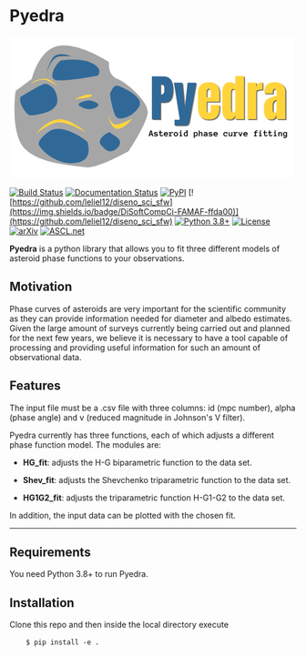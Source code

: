 # Pyedra
![logo](https://raw.githubusercontent.com/milicolazo/Pyedra/master/res/logo_bw.png)

[![Build Status](https://github.com/milicolazo/Pyedra/actions/workflows/pyedra_ci.yml/badge.svg?branch=master)](https://github.com/milicolazo/Pyedra/actions/workflows/pyedra_ci.yml)
[![Documentation Status](https://readthedocs.org/projects/pyedra/badge/?version=latest)](https://pyedra.readthedocs.io/en/latest/?badge=latest)
[![PyPI](https://img.shields.io/pypi/v/Pyedra)](https://pypi.org/project/Pyedra/)
[![https://github.com/leliel12/diseno_sci_sfw](https://img.shields.io/badge/DiSoftCompCi-FAMAF-ffda00)](https://github.com/leliel12/diseno_sci_sfw)
[![Python 3.8+](https://img.shields.io/badge/python-3.8+-blue.svg)](https://badge.fury.io/py/uttrs)
[![License](https://img.shields.io/badge/License-MIT-blue.svg)](https://tldrlegal.com/license/mit-license)
[![arXiv](https://img.shields.io/badge/arXiv-2103.06856-b31b1b.svg)](https://arxiv.org/abs/2103.06856)
[![ASCL.net](https://img.shields.io/badge/ascl-2103.008-blue.svg?colorB=262255)](https://ascl.net/2103.008)




**Pyedra** is a python library that allows you to fit three different models of asteroid phase functions to your observations.

## Motivation
Phase curves of asteroids are very important for the scientific community as they can provide information needed for diameter and albedo estimates. Given the large amount of surveys currently being carried out and planned for the next few years, we believe it is necessary to have a tool capable of processing and providing useful information for such an amount of observational data.

## Features
The input file must be a .csv file with three columns: id (mpc number), alpha (phase angle) and v (reduced magnitude in Johnson's V filter).

Pyedra currently has three functions, each of which adjusts a different phase function model.
The modules are:

- **HG_fit**: adjusts the H-G biparametric function to the data set.

- **Shev_fit**: adjusts the Shevchenko triparametric function to the data set.

- **HG1G2_fit**: adjusts the triparametric function H-G1-G2 to the data set.


In addition, the input data can be plotted with the chosen fit.


--------------------------------------------------------------------------------

## Requirements
You need Python 3.8+ to run Pyedra.

## Installation
Clone this repo and then inside the local directory execute

        $ pip install -e .
